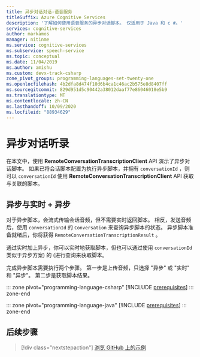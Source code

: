 ```yaml
---
title: 异步对话对话-语音服务
titleSuffix: Azure Cognitive Services
description: '了解如何使用语音服务的异步对话脚本。 仅适用于 Java 和 c #。'
services: cognitive-services
author: markamos
manager: nitinme
ms.service: cognitive-services
ms.subservice: speech-service
ms.topic: conceptual
ms.date: 11/04/2019
ms.author: amishu
ms.custom: devx-track-csharp
zone_pivot_groups: programming-languages-set-twenty-one
ms.openlocfilehash: 4b2dfa8d474f10d6b4ca1c46ac2b575e8d8407ff
ms.sourcegitcommit: 829d951d5c90442a38012daaf77e86046018e5b9
ms.translationtype: MT
ms.contentlocale: zh-CN
ms.lasthandoff: 10/09/2020
ms.locfileid: "88934629"
---
```

# <a name="asynchronous-conversation-transcription"></a>异步对话听录

在本文中，使用 **RemoteConversationTranscriptionClient** API 演示了异步对话脚本。 如果已将会话脚本配置为执行异步脚本，并拥有 `conversationId` ，则可以 `conversationId` 使用 **RemoteConversationTranscriptionClient** API 获取与关联的脚本。

## <a name="asynchronous-vs-real-time--asynchronous"></a>异步与实时 + 异步

对于异步脚本，会流式传输会话音频，但不需要实时返回脚本。 相反，发送音频后，使用 `conversationId` 的 `Conversation` 来查询异步脚本的状态。 异步脚本准备就绪后，你将获得 `RemoteConversationTranscriptionResult` 。

通过实时加上异步，你可以实时地获取脚本，但也可以通过使用 `conversationId` 类似于异步方案) 的 (进行查询来获取脚本。

完成异步脚本需要执行两个步骤。 第一步是上传音频，只选择 "异步" 或 "实时" 和 "异步"。 第二步是获取脚本结果。

::: zone pivot="programming-language-csharp"
[!INCLUDE [prerequisites](includes/how-to/remote-conversation/csharp/examples.md)]
::: zone-end

::: zone pivot="programming-language-java"
[!INCLUDE [prerequisites](includes/how-to/remote-conversation/java/examples.md)]
::: zone-end


## <a name="next-steps"></a>后续步骤

> [!div class="nextstepaction"]
> [浏览 GitHub 上的示例](https://aka.ms/csspeech/samples)
